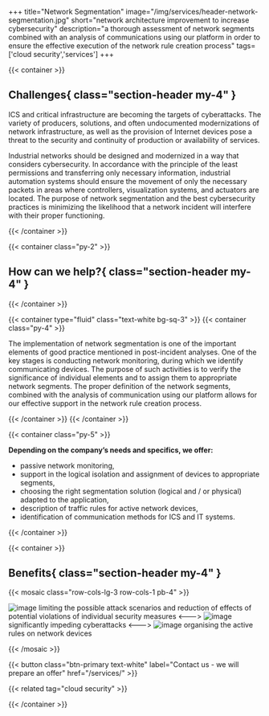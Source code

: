 +++
title="Network Segmentation"
image="/img/services/header-network-segmentation.jpg"
short="network architecture improvement to increase cybersecurity"
description="a thorough assessment of network segments combined with an analysis of communications using our platform in order to ensure the effective execution of the network rule creation process"
tags=['cloud security','services']
+++

{{< container >}}
## Challenges{ class="section-header my-4" }

ICS and critical infrastructure are becoming the targets of cyberattacks. The variety of producers, solutions, and often undocumented modernizations of network infrastructure, as well as the provision of Internet devices pose a threat to the security and continuity of production or availability of services.

Industrial networks should be designed and modernized in a way that considers cybersecurity. In accordance with the principle of the least permissions and transferring only necessary information, industrial automation systems should ensure the movement of only the necessary packets in areas where controllers, visualization systems, and actuators are located. The purpose of network segmentation and the best cybersecurity practices is minimizing the likelihood that a network incident will interfere with their proper functioning.

{{< /container >}}

{{< container class="py-2" >}}

## How can we help?{ class="section-header my-4" }

{{< /container >}}

{{< container type="fluid" class="text-white bg-sq-3" >}}
{{< container class="py-4" >}}


The implementation of network segmentation is one of the important elements of good practice mentioned in post-incident analyses. One of the key stages is conducting network monitoring, during which we identify communicating devices. The purpose of such activities is to verify the significance of individual elements and to assign them to appropriate network segments. The proper definition of the network segments, combined with the analysis of communication using our platform allows for our effective support in the network rule creation process.


{{< /container >}}
{{< /container >}}

{{< container class="py-5" >}}

__Depending on the company’s needs and specifics, we offer:__

* passive network monitoring,
* support in the logical isolation and assignment of devices to appropriate segments,
* choosing the right segmentation solution (logical and / or physical) adapted to the application,
* description of traffic rules for active network devices,
* identification of communication methods for ICS and IT systems.

{{< /container >}}


{{< container >}}

## Benefits{ class="section-header my-4" }


{{< mosaic class="row-cols-lg-3 row-cols-1 pb-4" >}}

![image](/img/icons/icon_lock_2.png)
limiting the possible attack scenarios and reduction of effects of potential violations of individual security measures
<--->
![image](/img/icons/ik_bezpieczenstwo_OT.png)
significantly impeding cyberattacks
<--->
![image](/img/icons/icon_network.png)
organising the active rules on network devices

{{< /mosaic >}}

{{< button class="btn-primary text-white" label="Contact us - we will prepare an offer" href="/services/" >}}

{{< related tag="cloud security" >}}

{{< /container >}}